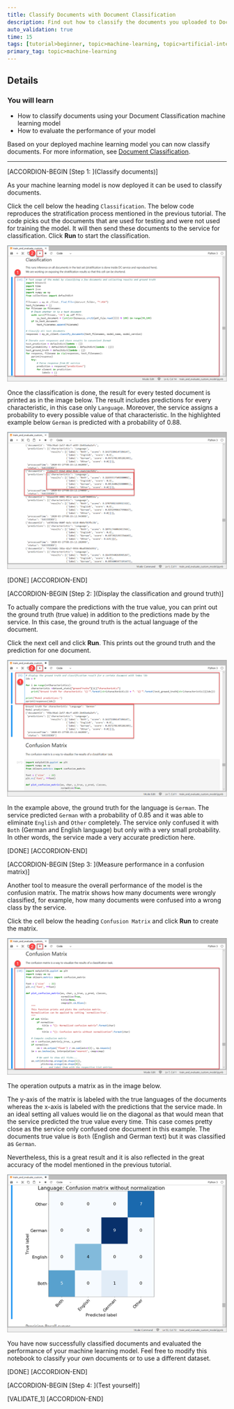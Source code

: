 ```yaml
---
title: Classify Documents with Document Classification
description: Find out how to classify the documents you uploaded to Document Classification using your machine learning model.
auto_validation: true
time: 15
tags: [tutorial>beginner, topic>machine-learning, topic>artificial-intelligence, topic>cloud, products>sap-business-technology-platform, products>sap-ai-business-services, products>document-classification, tutorial>license]
primary_tag: topic>machine-learning
---
```


## Details
### You will learn
  - How to classify documents using your Document Classification machine learning model
  - How to evaluate the performance of your model

Based on your deployed machine learning model you can now classify documents. For more information, see [Document Classification](https://help.sap.com/viewer/ca60cd2ed44f4261a3ae500234c46f37/SHIP/en-US).

---

[ACCORDION-BEGIN [Step 1: ](Classify documents)]

As your machine learning model is now deployed it can be used to classify documents. 

Click the cell below the heading `Classification`. The below code reproduces the stratification process mentioned in the previous tutorial. The code picks out the documents that are used for testing and were not used for training the model. It will then send these documents to the service for classification. Click **Run** to start the classification.

![Classify Documents](classify-documents.png)

Once the classification is done, the result for every tested document is printed as in the image below. The result includes predictions for every characteristic, in this case only `Language`. Moreover, the service assigns a probability to every possible value of that characteristic. In the highlighted example below `German` is predicted with a probability of 0.88.

![Classification Results](classification-results.png)

[DONE]
[ACCORDION-END]


[ACCORDION-BEGIN [Step 2: ](Display the classification and ground truth)]

To actually compare the predictions with the true value, you can print out the ground truth (true value) in addition to the predictions made by the service. In this case, the ground truth is the actual language of the document.

Click the next cell and click **Run**. This prints out the ground truth and the prediction for one document.

![Ground Truth Comparison](ground-truth.png)

In the example above, the ground truth for the language is `German`. The service predicted `German` with a probability of 0.85 and it was able to eliminate `English` and `Other` completely. The service only confused it with `Both` (German and English language) but only with a very small probability. In other words, the service made a very accurate prediction here.

[DONE]
[ACCORDION-END]


[ACCORDION-BEGIN [Step 3: ](Measure performance in a confusion matrix)]

Another tool to measure the overall performance of the model is the confusion matrix. The matrix shows how many documents were wrongly classified, for example, how many documents were confused into a wrong class by the service.

Click the cell below the heading `Confusion Matrix` and click **Run** to create the matrix.

![Confusion Matrix](confusion-matrix.png)

The operation outputs a matrix as in the image below.

The y-axis of the matrix is labeled with the true languages of the documents whereas the x-axis is labeled with the predictions that the service made. In an ideal setting all values would lie on the diagonal as that would mean that the service predicted the true value every time. This case comes pretty close as the service only confused one document in this example. The documents true value is `Both` (English and German text) but it was classified as `German`.

Nevertheless, this is a great result and it is also reflected in the great accuracy of the model mentioned in the previous tutorial.

![Confusion Matrix Result](confusion-matrix-result.png)

You have now successfully classified documents and evaluated the performance of your machine learning model. Feel free to modify this notebook to classify your own documents or to use a different dataset.

[DONE]
[ACCORDION-END]


[ACCORDION-BEGIN [Step 4: ](Test yourself)]

[VALIDATE_1]
[ACCORDION-END]
